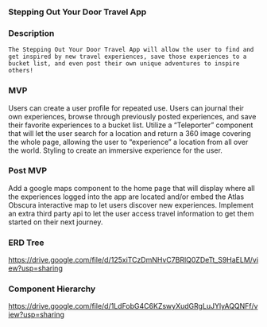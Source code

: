 ### Stepping Out Your Door Travel App

### Description
	The Stepping Out Your Door Travel App will allow the user to find and get inspired by new travel experiences, save those experiences to a bucket list, and even post their own unique adventures to inspire others!

### MVP
Users can create a user profile for repeated use.
Users can  journal their own experiences, browse through previously posted experiences, and save their favorite experiences to a bucket list.
Utilize a “Teleporter” component that will let the user search for a location and return a 360 image covering the whole page, allowing the user to “experience” a location from all over the world. 
Styling to create an immersive experience for the user.

### Post MVP
Add a google maps component to the home page that will display where all the experiences logged into the app are located and/or embed the Atlas Obscura interactive map to let users discover new experiences.
Implement an extra third party api to let the user access travel information to get them started on their next journey. 

### ERD Tree

https://drive.google.com/file/d/125xiTCzDmNHvC7BRlQ0ZDeTt_S9HaELM/view?usp=sharing

### Component Hierarchy

https://drive.google.com/file/d/1LdFobG4C6KZswyXudGRgLuJYlyAQQNFf/view?usp=sharing
	
